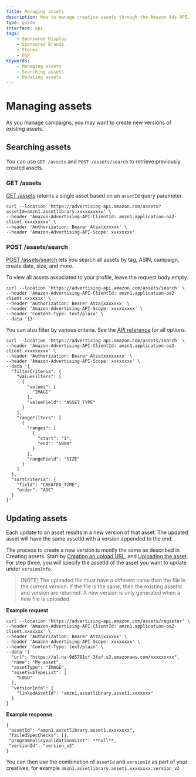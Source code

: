 ```yaml
---
title: Managing assets
description: How to manage creative assets through the Amazon Ads API, with step-by-step instructions for searching and updating assets.
type: guide
interface: api
tags: 
    - Sponsored Display
    - Sponsored Brands
    - Stores
    - DSP
keywords:
    - Managing assets
    - Searching assets
    - Updating assets
---
```



# Managing assets

As you manage campaigns, you may want to create new versions of existing assets. 

## Searching assets

You can use `GET /assets` and `POST /assets/search` to retrieve previously created assets.

### GET /assets

[GET /assets](creative-asset-library#tag/Creative-Assets/operation/getAsset) returns a single asset based on an `assetId` query parameter. 

```
curl --location 'https://advertising-api.amazon.com/assets?assetId=amzn1.assetlibrary.xxxxxxxxxx' \
--header 'Amazon-Advertising-API-ClientId: amzn1.application-oa2-client.xxxxxxxxx' \
--header 'Authorization: Bearer Atza|xxxxxx' \
--header 'Amazon-Advertising-API-Scope: xxxxxxxx'
```

### POST /assets/search

[POST /assets/search](creative-asset-library#tag/Creative-Assets/operation/searchAssets) lets you search all assets by tag, ASIN, campaign, create date, size, and more. 

To view all assets associated to your profile, leave the request body empty.

```
curl --location 'https://advertising-api.amazon.com/assets/search' \
--header 'Amazon-Advertising-API-ClientId: amzn1.application-oa2-client.xxxxxxx' \
--header 'Authorization: Bearer Atza|xxxxxxx' \
--header 'Amazon-Advertising-API-Scope: xxxxxxxxx' \
--header 'Content-Type: text/plain' \
--data '{}'
```

You can also filter by various criteria. See the [API reference](creative-asset-library#tag/Creative-Assets/operation/searchAssets) for all options.

```
curl --location 'https://advertising-api.amazon.com/assets/search' \
--header 'Amazon-Advertising-API-ClientId: amzn1.application-oa2-client.xxxxxxxxx' \
--header 'Authorization: Bearer Atza|xxxxxxxx' \
--header 'Amazon-Advertising-API-Scope: xxxxxxxx' \
--data '{
  "filterCriteria": {
    "valueFilters": [
      {
        "values": [
          "IMAGE"
        ],
        "valueField": "ASSET_TYPE"
      }
    ],
    "rangeFilters": [
      {
        "ranges": [
          {
            "start": "1",
            "end": "5000"
          }
        ],
        "rangeField": "SIZE"
      }
    ]
  },
  "sortCriteria": {
    "field": "CREATED_TIME",
    "order": "ASC"
  }
}'
```

## Updating assets

Each update to an asset results in a new version of that asset. The updated asset will have the same assetId with a version appended to the end. 

The process to create a new version is mostly the same as described in Creating assets. Start by [Creating an upload URL](guides/creative-asset/creating-assets#step-1-create-an-upload-url), and [Uploading the asset](guides/creative-asset/creating-assets#step-2-upload-your-asset). For step three, you will specify the assetId of the asset you want to update under `versionInfo`.

>[NOTE] The uploaded file must have a different name than the file in the current version. If the file is the same, then the existing assetId and version are returned. A new version is only generated when a new file is uploaded. 

**Example request**

```
curl --location 'https://advertising-api.amazon.com/assets/register' \
--header 'Amazon-Advertising-API-ClientId: amzn1.application-oa2-client.xxxxxxx' \
--header 'Authorization: Bearer Atza|xxxxxx' \
--header 'Amazon-Advertising-API-Scope: xxxxxxxx' \
--header 'Content-Type: text/plain' \
--data '{
  "url": "https://al-na-9d5791cf-3faf.s3.amazonaws.com/xxxxxxxxx",
  "name": "My asset",
  "assetType": "IMAGE",
  "assetSubTypeList": [
    "LOGO"
  ],
  "versionInfo": {
    "linkedAssetId": "amzn1.assetlibrary.asset1.xxxxxxx"
  }
}
```

**Example response**


```
{
 "assetId": "amzn1.assetlibrary.asset1.xxxxxxxx",
 "failedSpecChecks": [],
 "programPolicyValidationsList": **null**,
 "versionId": "version_v2"
}
```

You can then use the combination of `assetId` and `versionId` as part of your creatives, for example `amzn1.assetlibrary.asset1.xxxxxxxx:version_v2`